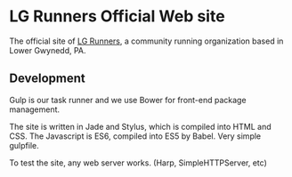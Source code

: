 # LG Runners Official Web site
The official site of [LG Runners](http://www.lgrunners.ga), a community running organization based in Lower Gwynedd, PA.

## Development
Gulp is our task runner and we use Bower for front-end package management.

The site is written in Jade and Stylus, which is compiled into HTML and CSS.  The Javascript is ES6, compiled into ES5 by Babel.  Very simple gulpfile.

To test the site, any web server works.  (Harp, SimpleHTTPServer, etc)
